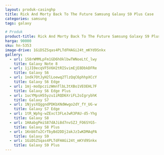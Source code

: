 ```yaml
---
layout: produk-casinghp
title: Rick And Morty Back To The Future Samsung Galaxy S9 Plus Case
categories: samsung
tags: galaxy

# Produk
product-title: Rick And Morty Back To The Future Samsung Galaxy S9 Plus Case
harga: 90000
sku: hn-5353
image-drive: 1GiDSZSqas4PLTdFHAGi24t_mKYd9Snkx
gallery:
  - url: 158rWMMLpFm1GD6hOklbwTWNoeLtC_lwy
    title: Galaxy Note 8
  - url: 1jJI0ecqVF5V6H2tRISvimEjE8DbkDFRe
    title: Galaxy S6
  - url: 1ndk7OtJyH2lLoewq2TlzQqC6phhpXCcY
    title: Galaxy S6 Edge
  - url: 1mj-moOpczizWmnTlbL3tXBo1VEOEHL7F
    title: Galaxy S6 Edge Plus
  - url: 1ucYMpsH55yzu1iRQD6XriFL2oIgrybhK
    title: Galaxy S7
  - url: 1NjysXQggndPDKbXNdWwgo2dY_fY_UG-w
    title: Galaxy S7 Edge
  - url: 1tR_Wphg-wZExct3FLeJwR3PAU-d5-Yhg
    title: Galaxy S8
  - url: 1HAabgPmiS87dAJi8d7nvSZJ_FO6SYG5-
    title: Galaxy S8 Plus
  - url: 1KnbbTu2CrTbyBd2DDj2akJzIwKDMAqPA
    title: Galaxy S9
  - url: 1GiDSZSqas4PLTdFHAGi24t_mKYd9Snkx
    title: Galaxy S9 Plus
---
```

